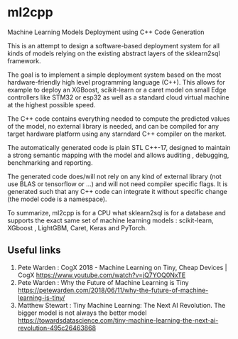 # ml2cpp
Machine Learning Models Deployment using C++ Code Generation


This is an attempt to design a software-based deployment system for all kinds of models relying on the existing abstract layers of the sklearn2sql framework. 

The goal is to implement a simple deployment system based on the most hardware-friendly high level programming language (C++). This allows for example to deploy an XGBoost, scikit-learn  or a caret model  on small Edge controllers like STM32 or esp32 as well as a standard cloud virtual machine at the highest possible speed.

The C++ code contains everything needed to compute the predicted values of the model, no external library is needed, and can be compiled for any target hardware platform using any starndard C++ compiler on the market.

The automatically generated code is plain STL C++-17, designed to  maintain a strong semantic mapping with the model and allows auditing , debugging, benchmarking and reporting. 

The generated code does/will not rely on any kind of external library (not use BLAS or tensorflow or ...) and will not need compiler specific flags. It is generated such that any C++ code can integrate it without specific change (the model code is a namespace).

To summarize, ml2cpp is for a CPU what sklearn2sql is for a database and supports the exact same set of machine learning models : scikit-learn, XGboost , LightGBM, Caret, Keras and PyTorch.

## Useful links

1.  Pete Warden : CogX 2018 - Machine Learning on Tiny, Cheap Devices | CogX
  https://www.youtube.com/watch?v=jQ7YOQ0NxTE
2. Pete Warden : Why the Future of Machine Learning is Tiny
  https://petewarden.com/2018/06/11/why-the-future-of-machine-learning-is-tiny/
3. Matthew Stewart : Tiny Machine Learning: The Next AI Revolution. The bigger model is not always the better model
  https://towardsdatascience.com/tiny-machine-learning-the-next-ai-revolution-495c26463868

